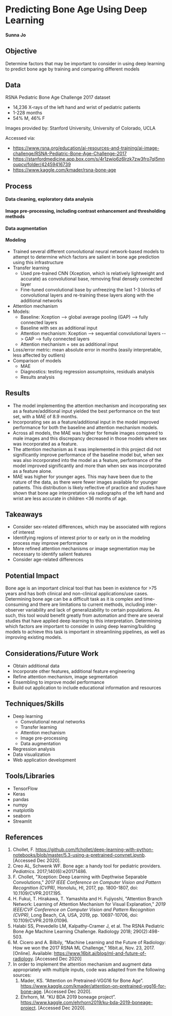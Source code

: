 # Predicting Bone Age Using Deep Learning

#### Sunna Jo



## Objective

Determine factors that may be important to consider in using deep learning to predict bone age by training and comparing different models



## Data

RSNA Pediatric Bone Age Challenge 2017 dataset

- 14,236 X-rays of the left hand and wrist of pediatric patients
- 1-228 months
- 54% M, 46% F

Images provided by: Stanford University, University of Colorado, UCLA

Accessed via:

- https://www.rsna.org/education/ai-resources-and-training/ai-image-challenge/RSNA-Pediatric-Bone-Age-Challenge-2017
- https://stanfordmedicine.app.box.com/s/4r1zwio6z6lrzk7zw3fro7ql5mnoupcv/folder/42459416739
- https://www.kaggle.com/kmader/rsna-bone-age



## Process

#### Data cleaning, exploratory data analysis

#### Image pre-processing, including contrast enhancement and thresholding methods

#### Data augmentation

#### Modeling

- Trained several different convolutional neural network-based models to attempt to determine which factors are salient in bone age prediction using this infrastructure
- Transfer learning
  - Used pre-trained CNN (Xception, which is relatively lightweight and accurate) as convolutional base, removing final densely connected layer
  - Fine-tuned convolutional base by unfreezing the last 1-3 blocks of convolutional layers and re-training these layers along with the additional networks
- Attention mechanism
- Models:
  - Baseline: Xception --> global average pooling (GAP) --> fully connected layers
  - Baseline with sex as additional input
  - Attention mechanism: Xception --> sequential convolutional layers --> GAP --> fully connected layers
  - Attention mechanism + sex as additional input
- Loss/error metric: mean absolute error in months (easily interpretable, less affected by outliers)
- Comparison of models
  - MAE
  - Diagnostics: testing regression assumptoins, residuals analysis
  - Results analysis



## Results

- The model implementing the attention mechanism and incorporating sex as a feature/additional input yielded the best performance on the test set, with a MAE of 8.9 months.
- Incorporating sex as a feature/additional input in the model improved performance for both the baseline and attention mechanism models.
- Across all models, the MAE was higher for female images compared to male images and this discrepancy decreased in those models where sex was incorporated as a feature.
- The attention mechanism as it was implemented in this project did not significantly improve performance of the baseline model but, when sex was also incorporated into the model as a feature, performance of the model improved significantly and more than when sex was incorporated as a feature alone.
- MAE was higher for younger ages. This may have been due to the nature of the data, as there were fewer images available for younger patients. This distribution is likely reflective of practice and studies have shown that bone age interpretation via radiographs of the left hand and wrist are less accurate in children <36 months of age.



## Takeaways

- Consider sex-related differences, which may be associated with regions of interest
- Identifying regions of interest prior to or early on in the modeling process may improve performance
- More refined attention mechanisms or image segmentation may be necessary to identify salient features
- Consider age-related differences



## Potential Impact

Bone age is an important clinical tool that has been in existence for >75 years and has both clinical and non-clinical applications/use cases. Determining bone age can be a difficult task as it is complex and time-consuming and there are limitations to current methods, including inter-observer variability and lack of generalizability to certain populations. As such, this tool would benefit greatly from automation and there are several studies that have applied deep learning to this interpretation. Determining which factors are important to consider in using deep learning/building models to achieve this task is important in streamlining pipelines, as well as improving existing models.



## Considerations/Future Work

- Obtain additional data
- Incorporate other features, additional feature engineering
- Refine attention mechanism, image segmentation
- Ensembling to improve model performance
- Build out application to include educational information and resources



## Techniques/Skills

- Deep learning
  - Convolutional neural networks
  - Transfer learning
  - Attention mechanism
  - Image pre-processing
  - Data augmentation
- Regression analysis
- Data visualization
- Web application development

## Tools/Libraries

- TensorFlow
- Keras
- pandas
- numpy
- matplotlib
- seaborn
- Streamlit



## References

1. Chollet, F. https://github.com/fchollet/deep-learning-with-python-notebooks/blob/master/5.3-using-a-pretrained-convnet.ipynb. [Accessed Dec 2020].
2. Creo AL, Schwenk WF. Bone age: a handy tool for pediatric providers. *Pediatrics*. 2017;140(6):e20171486.
3. F. Chollet, "Xception: Deep Learning with Depthwise Separable Convolutions," *2017 IEEE Conference on Computer Vision and Pattern Recognition (CVPR)*, Honolulu, HI, 2017, pp. 1800-1807, doi: 10.1109/CVPR.2017.195.
4. H. Fukui, T. Hirakawa, T. Yamashita and H. Fujiyoshi, "Attention Branch Network: Learning of Attention Mechanism for Visual Explanation," *2019 IEEE/CVF Conference on Computer Vision and Pattern Recognition (CVPR)*, Long Beach, CA, USA, 2019, pp. 10697-10706, doi: 10.1109/CVPR.2019.01096.
5. Halabi SS, Prevedello LM, Kalpathy-Cramer J, et al. The RSNA Pediatric Bone Age Machine Learning Challenge. Radiology 2018; 290(2):498-503.
6. M. Cicero and A. Bilbily, “Machine Learning and the Future of Radiology: How we won the 2017 RSNA ML Challenge,” 16bit.ai, Nov. 23, 2017. [Online]. Available: https://www.16bit.ai/blog/ml-and-future-of-radiology. [Accessed Dec 2020]
7. In order to implement the attention mechanism and augment data appropriately with multiple inputs, code was adapted from the following sources:
   1. Mader, KS. “Attention on Pretrained-VGG16 for Bone Age”.  https://www.kaggle.com/kmader/attention-on-pretrained-vgg16-for-bone-age. [Accessed Dec 2020].
   2. Ehrhorn, M. “KU BDA 2019 boneage project”. https://www.kaggle.com/ehrhorn2019/ku-bda-2019-boneage-project. [Accessed Dec 2020].

